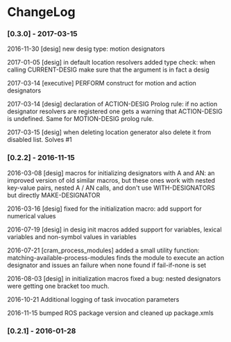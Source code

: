 
ChangeLog
=========

### [0.3.0] - 2017-03-15

2016-11-30 [desig] new desig type: motion designators

2017-01-05 [desig] in default location resolvers added type check: when calling CURRENT-DESIG make sure that the argument is in fact a desig

2017-03-14 [executive] PERFORM construct for motion and action designators

2017-03-14 [desig] declaration of ACTION-DESIG Prolog rule: if no action designator resolvers are registered one gets a warning that ACTION-DESIG is undefined. Same for MOTION-DESIG prolog rule.

2017-03-15 [desig] when deleting location generator also delete it from disabled list. Solves #1


### [0.2.2] - 2016-11-15

2016-03-08 [desig] macros for initializing designators with A and AN: an improved version of old similar macros, but these ones work with nested key-value pairs, nested A / AN calls, and don't use WITH-DESIGNATORS but directly MAKE-DESIGNATOR

2016-03-16 [desig] fixed for the initialization macro: add support for numerical values

2016-07-19 [desig] in desig init macros added support for variables, lexical variables and non-symbol values in variables

2016-07-21 [cram_process_modules] added a small utility function: matching-available-process-modules finds the module to execute an action designator and issues an failure when none found if fail-if-none is set

2016-08-03 [desig] in initialization macros fixed a bug: nested designators were getting one bracket too much.

2016-10-21 Additional logging of task invocation parameters

2016-11-15 bumped ROS package version and cleaned up package.xmls


### [0.2.1] - 2016-01-28
